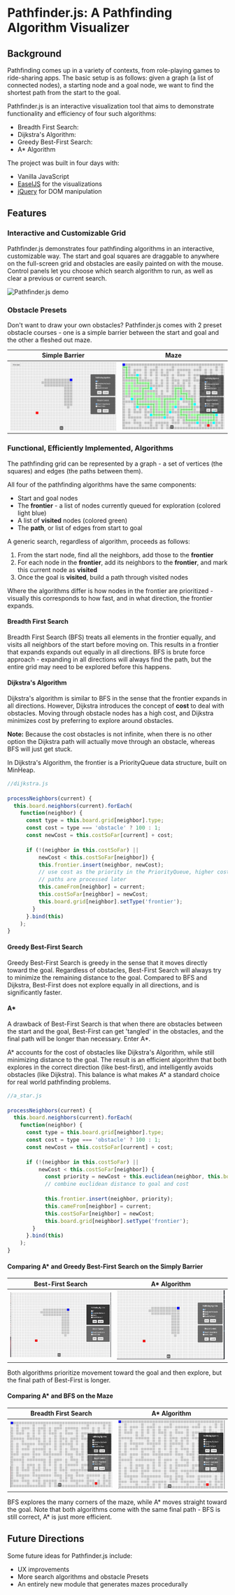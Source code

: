 # Pathfinder.js: A Pathfinding Algorithm Visualizer

## Background
Pathfinding comes up in a variety of contexts, from role-playing games to ride-sharing apps.
The basic setup is as follows: given a graph (a list of connected nodes), a
starting node and a goal node, we want to find the shortest path from the start
to the goal.

Pathfinder.js is an interactive visualization tool that aims to demonstrate
functionality and efficiency of four such algorithms:
  * Breadth First Search:
  * Dijkstra's Algorithm:
  * Greedy Best-First Search:
  * A\* Algorithm

The project was built in four days with:
  * Vanilla JavaScript
  * [EaselJS][easel] for the visualizations
  * [jQuery][jquery] for DOM manipulation

[easel]: http://www.createjs.com/easeljs
[jquery]: https://jquery.com/

## Features

### Interactive and Customizable Grid
Pathfinder.js demonstrates four pathfinding algorithms in an interactive,
customizable way. The start and goal squares are draggable to anywhere on
the full-screen grid and obstacles are easily painted on with the mouse.
Control panels let you choose which search algorithm to run, as well as clear
a previous or current search.

![Pathfinder.js demo](assets/pathfinder_demo.gif)

### Obstacle Presets
Don't want to draw your own obstacles? Pathfinder.js comes with 2 preset
obstacle courses - one is a simple barrier between the start and goal
and the other a fleshed out maze.

Simple Barrier             |  Maze
:-------------------------:|:-------------------------:
![Barrier Preset](assets/barrier.png)  |  ![Maze Preset](assets/maze.png)

### Functional, Efficiently Implemented, Algorithms
The pathfinding grid can be represented by a graph - a set of vertices (the squares)
and edges (the paths between them).

All four of the pathfinding algorithms have the same components:
  * Start and goal nodes
  * The **frontier** - a list of nodes currently queued for exploration (colored light blue)
  * A list of **visited** nodes (colored green)
  * The **path**, or list of edges from start to goal

A generic search, regardless of algorithm, proceeds as follows:
  1. From the start node, find all the neighbors, add those to the **frontier**
  2. For each node in the **frontier**, add its neighbors to the **frontier**, and mark this
    current node as **visited**
  3. Once the goal is **visited**, build a path through visited nodes

Where the algorithms differ is how nodes in the frontier are prioritized - visually
this corresponds to how fast, and in what direction, the frontier expands.

#### Breadth First Search
Breadth First Search (BFS) treats all elements in the frontier equally,
and visits all neighbors of the start before moving on. This results in a frontier that
expands expands out equally in all directions. BFS is brute force approach - expanding in all
directions will always find the path, but the entire grid may need to be explored before this happens.

#### Dijkstra's Algorithm
Dijkstra's algorithm is similar to BFS in the sense that the frontier expands in all directions.
However, Dijkstra introduces the concept of **cost** to deal with obstacles. Moving through obstacle
nodes has a high cost, and Dijkstra minimizes cost by preferring to explore around obstacles.

**Note:** Because the cost obstacles is not infinite, when there is no other option the Dijkstra path
will actually move through an obstacle, whereas BFS will just get stuck.

In Dijkstra's Algorithm, the frontier is a PriorityQueue data structure, built on MinHeap.
```js
//dijkstra.js

processNeighbors(current) {
  this.board.neighbors(current).forEach(
    function(neighbor) {
      const type = this.board.grid[neighbor].type;
      const cost = type === 'obstacle' ? 100 : 1;
      const newCost = this.costSoFar[current] + cost;

      if (!(neighbor in this.costSoFar) ||
          newCost < this.costSoFar[neighbor]) {
          this.frontier.insert(neighbor, newCost);
          // use cost as the priority in the PriorityQueue, higher cost
          // paths are processed later
          this.cameFrom[neighbor] = current;
          this.costSoFar[neighbor] = newCost;
          this.board.grid[neighbor].setType('frontier');
        }
      }.bind(this)
    );
}
```

#### Greedy Best-First Search
Greedy Best-First Search is greedy in the sense that it moves directly toward the goal.
Regardless of obstacles, Best-First Search will always try to minimize the remaining distance to the goal.
Compared to BFS and Dijkstra, Best-First does not explore equally in all directions, and is significantly faster.

#### A\*
A drawback of Best-First Search is that when there are obstacles between the start and the goal, Best-First
can get 'tangled' in the obstacles, and the final path will be longer than necessary. Enter A\*.

A\* accounts for the cost of obstacles like Dijkstra's Algorithm, while still minimizing distance to the goal. The result is an efficient algorithm that both explores in the correct direction (like best-first), and intelligently avoids obstacles (like Dijkstra). This balance is what makes A\* a standard choice for
real world pathfinding problems.

```js
//a_star.js

processNeighbors(current) {
  this.board.neighbors(current).forEach(
    function(neighbor) {
      const type = this.board.grid[neighbor].type;
      const cost = type === 'obstacle' ? 100 : 1;
      const newCost = this.costSoFar[current] + cost;

      if (!(neighbor in this.costSoFar) ||
          newCost < this.costSoFar[neighbor]) {
            const priority = newCost + this.euclidean(neighbor, this.board.goal);
            // combine euclidean distance to goal and cost

            this.frontier.insert(neighbor, priority);
            this.cameFrom[neighbor] = current;
            this.costSoFar[neighbor] = newCost;
            this.board.grid[neighbor].setType('frontier');
        }
      }.bind(this)
    );
}
```

#### Comparing A\* and Greedy Best-First Search on the Simply Barrier
Best-First Search            |  A\* Algorithm
:-------------------------:|:-------------------------:
![Best-First on the barrier](assets/best_first_barrier.gif) | ![A\* on the barrier](assets/a_star_barrier.gif)

Both algorithms prioritize movement toward the goal and then explore, but the final path of Best-First is longer.

#### Comparing A\* and BFS on the Maze
Breadth First Search           |  A\* Algorithm
:-------------------------:|:-------------------------:
![BFS on the maze](assets/bfs_maze.gif) | ![A\* on the barrier](assets/a_star_maze.gif)

BFS explores the many corners of the maze, while A\* moves straight toward the goal. Note that both
algorithms come with the same final path - BFS is still correct, A\* is just more efficient.

## Future Directions
Some future ideas for Pathfinder.js include:
 * UX improvements
 * More search algorithms and obstacle Presets
 * An entirely new module that generates mazes procedurally
